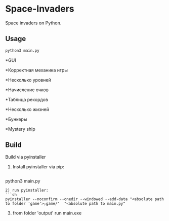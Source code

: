 # Space-Invaders
Space invaders on Python.

## Usage

```sh
python3 main.py
```
*GUI

*Корректная механика игры

*Несколько уровней

*Начисление очков

*Таблица рекордов

*Несколько жизней

*Бункеры

*Mystery ship

## Build
Build via pyinstaller
1) Install pyinstaller via pip:
   ```sh
  python3 main.py
  ```
2) run pyinstaller:
 ```sh
pyinstaller --noconfirm --onedir --windowed --add-data "<absolute path to folder 'game'>;game/"  "<absolute path to main.py"
```
3) from folder 'output' run main.exe

